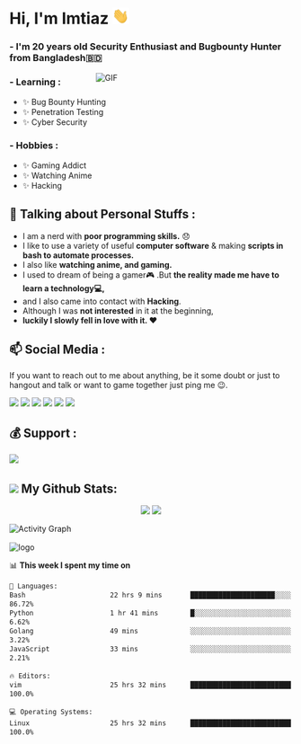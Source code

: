 # Hi, I'm Imtiaz <img src="https://github.com/imtiazsec/imtiazsec/blob/main/wave.gif" width="30px">

### - I'm 20 years old Security Enthusiast and Bugbounty Hunter from Bangladesh:bangladesh:
<img hight="200" width="350" alt="GIF" align="right" src="https://github.com/imtiazsec/imtiazsec/blob/main/wrench%20watchdog.gif">

### - Learning :
- ✨ Bug Bounty Hunting
- ✨ Penetration Testing
- ✨ Cyber Security

### - Hobbies : 
- ✨ Gaming Addict
- ✨ Watching Anime
- ✨ Hacking

## :book: Talking about Personal Stuffs :

- I am a nerd with **poor programming skills.** :disappointed:
- I like to use a variety of useful **computer software** & making **scripts in bash to automate processes.**
- I also like **watching anime, and gaming.** 
- I used to dream of being a gamer:video_game: .But **the reality made me have to learn a technology💻,**
- and I also came into contact with **Hacking**.
- Although I was **not interested** in it at the beginning,
- **luckily I slowly fell in love with it. ❤️**

## 📫 Social Media :

<p>If you want to reach out to me about anything, be it some doubt or just to hangout and talk or want to game together just ping me 😉.</p>
<a href="https://twitter.com/imtiazsec/"><img src="https://img.shields.io/badge/twitter-%400ximtiaz-blue.svg"></a>
<a href="https://github.com/imtiazsec?tab=followers"><img src="https://img.shields.io/badge/github-%400ximtiaz-orange"></a>
<a href="https://instagram.com/imtiazsec"><img src="https://img.shields.io/badge/instagram-%400ximtiaz-yellow"></a>
<a href="https://www.youtube.com/imtiazsec"><img src="https://img.shields.io/static/v1?label=Youtube&message=%400ximtiaz&color=critical"></a>
<a href="https://www.linkedin.com/in/imtiazsec/"><img src="https://img.shields.io/static/v1?label=LinkedIn&message=%400ximtiaz&color=blueviolet"></a>
<a href="https://medium.com/@imtiazsec"><img src="https://img.shields.io/static/v1?label=Medium&message=%400ximtiaz&color=ff69b4"></a>
</br>

## 💰 Support :

<a href="https://ko-fi.com/imtiaz"><img src="https://ko-fi.com/img/githubbutton_sm.svg"></a>
</br>

## <img src='https://media1.giphy.com/media/du3J3cXyzhj75IOgvA/giphy.gif?cid=ecf05e47x2g034i9pzwtzzsd3xgg2w9nr94t4tflbbgo3008&rid=giphy.gif' width='25px'> My Github Stats:
<p align="center">
  <img width="49%" src="https://github-readme-stats.vercel.app/api?username=imtiazsec&show_icons=true&theme=tokyonight"/>
  <img width="49%" src="https://github-readme-streak-stats.herokuapp.com/?user=imtiazsec&theme=tokyonight"/>
</p>

![Activity Graph](https://activity-graph.herokuapp.com/graph?username=imtiazsec&theme=github)

<img src="https://github-profile-trophy.vercel.app/?username=imtiazsec&theme=flat&column=7&margin-w=10" alt="logo" height="160" align="center" />

<!--START_SECTION:waka-->

📊 **This week I spent my time on** 

```text
💬 Languages: 
Bash                     22 hrs 9 mins       █████████████████████░░░░   86.72% 
Python                   1 hr 41 mins        █░░░░░░░░░░░░░░░░░░░░░░░░   6.62% 
Golang                   49 mins             ░░░░░░░░░░░░░░░░░░░░░░░░░   3.22% 
JavaScript               33 mins             ░░░░░░░░░░░░░░░░░░░░░░░░░   2.21% 

🔥 Editors: 
vim                      25 hrs 32 mins      █████████████████████████   100.0%

💻 Operating Systems: 
Linux                    25 hrs 32 mins      █████████████████████████   100.0%

```


<!--END_SECTION:waka-->
